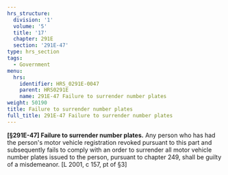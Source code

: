 ```yaml
---
hrs_structure:
  division: '1'
  volume: '5'
  title: '17'
  chapter: 291E
  section: '291E-47'
type: hrs_section
tags:
  - Government
menu:
  hrs:
    identifier: HRS_0291E-0047
    parent: HRS0291E
    name: 291E-47 Failure to surrender number plates
weight: 50190
title: Failure to surrender number plates
full_title: 291E-47 Failure to surrender number plates
---
```

**[§291E-47] Failure to surrender number plates.** Any person who has had the person's motor vehicle registration revoked pursuant to this part and subsequently fails to comply with an order to surrender all motor vehicle number plates issued to the person, pursuant to chapter 249, shall be guilty of a misdemeanor. [L 2001, c 157, pt of §3]